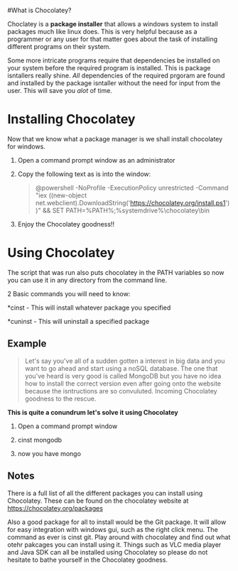 #What is Chocolatey?

Choclatey is a **package installer** that allows a windows system to install packages 
much like linux does. This is very helpful because as a programmer or any user for that matter goes about the task of installing different programs on their system.

Some more intricate programs require that dependencies be installed on your system before the required program is installed. This is package isntallers really shine. *All* dependencies of the required prgoram are found and installed by the package isntaller without the need for input from the user. This will save you *alot* of time.


Installing Chocolatey
=====================

Now that we know what a package manager is we shall install chocolatey for windows.

1. Open a command prompt window as an administrator
2. Copy the following text as is into the window:

	>@powershell -NoProfile -ExecutionPolicy unrestricted -Command "iex ((new-object net.webclient).DownloadString('https://chocolatey.org/install.ps1'))" && SET PATH=%PATH%;%systemdrive%\chocolatey\bin
3. Enjoy the Chocolatey goodness!!

Using Chocolatey
==================

The script that was run also puts chocolatey in the PATH variables so now you can use it in any directory from the command line.

2 Basic commands you will need to know:

*cinst - This will install whatever package you specified

*cuninst - This will uninstall a specified package

Example
--------
>Let's say you've all of a sudden gotten a interest in big data and you want to go ahead and start using a noSQL database. The one that you've heard is very good is called MongoDB but you have no idea how to install the correct version even after going onto the website because the isntructions are so convuluted. Incoming Chocolatey goodness to the rescue.

**This is quite a conundrum let's solve it using Chocolatey** 

1. Open a command prompt window

2. cinst mongodb

3. now you have mongo 

Notes
--------
There is a full list of all the different packages you can install using Chocolatey. These can be found on the chocolatey website at https://chocolatey.org/packages 

Also a good package for all to install would be the Git package. It will allow for easy integration with windows gui, such as the right click menu. The command as ever is cinst git. Play around with chocolatey and find out what otehr pakcages you can install using it. Things such as VLC media player and Java SDK can all be installed using Chocolatey so please do not hesitate to bathe yourself in the Chocolatey goodness.
